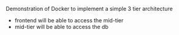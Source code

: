 Demonstration of Docker to implement a simple 3 tier architecture

* frontend will be able to access the mid-tier
* mid-tier will be able to access the db

